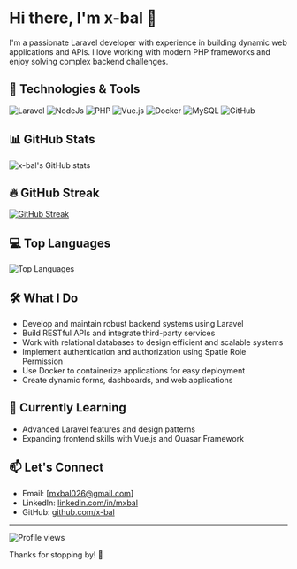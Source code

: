 # Hi there, I'm x-bal 👋

I'm a passionate Laravel developer with experience in building dynamic web applications and APIs. I love working with modern PHP frameworks and enjoy solving complex backend challenges.

## 🔧 Technologies & Tools
![Laravel](https://img.shields.io/badge/-Laravel-red?style=flat-square&logo=laravel)
![NodeJs](https://img.shields.io/badge/-NodeJs-green?style=flat-square&logo=nodejs)
![PHP](https://img.shields.io/badge/-PHP-777BB4?style=flat-square&logo=php)
![Vue.js](https://img.shields.io/badge/-Vue.js-4FC08D?style=flat-square&logo=vue.js)
![Docker](https://img.shields.io/badge/-Docker-2496ED?style=flat-square&logo=docker)
![MySQL](https://img.shields.io/badge/-MySQL-4479A1?style=flat-square&logo=mysql)
![GitHub](https://img.shields.io/badge/-GitHub-181717?style=flat-square&logo=github)

## 📊 GitHub Stats
![x-bal's GitHub stats](https://github-readme-stats.vercel.app/api?username=x-bal&show_icons=true&theme=radical)

## 🔥 GitHub Streak
[![GitHub Streak](https://streak-stats.demolab.com?user=x-bal&theme=radical)](https://git.io/streak-stats)

## 💻 Top Languages
![Top Languages](https://github-readme-stats.vercel.app/api/top-langs/?username=x-bal&layout=compact&theme=radical)

## 🛠️ What I Do
- Develop and maintain robust backend systems using Laravel
- Build RESTful APIs and integrate third-party services
- Work with relational databases to design efficient and scalable systems
- Implement authentication and authorization using Spatie Role Permission
- Use Docker to containerize applications for easy deployment
- Create dynamic forms, dashboards, and web applications

## 🌱 Currently Learning
- Advanced Laravel features and design patterns
- Expanding frontend skills with Vue.js and Quasar Framework

## 📫 Let's Connect
- Email: [mxbal026@gmail.com]
- LinkedIn: [linkedin.com/in/mxbal](#)
- GitHub: [github.com/x-bal](https://github.com/x-bal)

---

![Profile views](https://komarev.com/ghpvc/?username=x-bal&color=blue&style=flat-square)

Thanks for stopping by! 🚀
